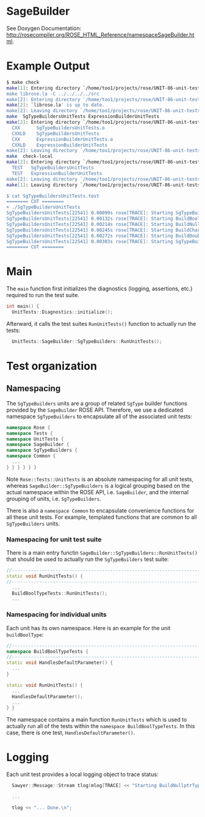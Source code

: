 # SageBuilder

See Doxygen Documentation: http://rosecompiler.org/ROSE_HTML_Reference/namespaceSageBuilder.html.

# Example Output

```bash
$ make check
make[1]: Entering directory `/home/too1/projects/rose/UNIT-86-unit-tests/compilation/tests/UnitTests/Rose/SageBuilder'
make librose.la -C ../../../../src
make[2]: Entering directory `/home/too1/projects/rose/UNIT-86-unit-tests/compilation/src'
make[2]: `librose.la' is up to date.
make[2]: Leaving directory `/home/too1/projects/rose/UNIT-86-unit-tests/compilation/src'
make  SgTypeBuildersUnitTests ExpressionBuilderUnitTests
make[2]: Entering directory `/home/too1/projects/rose/UNIT-86-unit-tests/compilation/tests/UnitTests/Rose/SageBuilder'
  CXX      SgTypeBuildersUnitTests.o
  CXXLD    SgTypeBuildersUnitTests
  CXX      ExpressionBuilderUnitTests.o
  CXXLD    ExpressionBuilderUnitTests
make[2]: Leaving directory `/home/too1/projects/rose/UNIT-86-unit-tests/compilation/tests/UnitTests/Rose/SageBuilder'
make  check-local
make[2]: Entering directory `/home/too1/projects/rose/UNIT-86-unit-tests/compilation/tests/UnitTests/Rose/SageBuilder'
  TEST   SgTypeBuildersUnitTests
  TEST   ExpressionBuilderUnitTests
make[2]: Leaving directory `/home/too1/projects/rose/UNIT-86-unit-tests/compilation/tests/UnitTests/Rose/SageBuilder'
make[1]: Leaving directory `/home/too1/projects/rose/UNIT-86-unit-tests/compilation/tests/UnitTests/Rose/SageBuilder'

$ cat SgTypeBuildersUnitTests.test
======== CUT ========
+ ./SgTypeBuildersUnitTests
SgTypeBuildersUnitTests[22541] 0.00099s rose[TRACE]: Starting SgTypeBuilders tests...
SgTypeBuildersUnitTests[22541] 0.00132s rose[TRACE]: Starting BuildBoolTypeTests... Done.
SgTypeBuildersUnitTests[22541] 0.00214s rose[TRACE]: Starting BuildNullptrTypeTests... Done.
SgTypeBuildersUnitTests[22541] 0.00245s rose[TRACE]: Starting BuildCharTypeTests... Done.
SgTypeBuildersUnitTests[22541] 0.00272s rose[TRACE]: Starting BuildDoubleTypeTests... Done.
SgTypeBuildersUnitTests[22541] 0.00303s rose[TRACE]: Starting SgTypeBuilders tests... Done.
======== CUT ========
```

# Main

The `main` function first initializes the diagnostics (logging, assertions, etc.) required to run the test suite.

```C++
int main() {
  UnitTests::Diagnostics::initialize();
```

Afterward, it calls the test suites `RunUnitTests()` function to actually run the tests:

```C++
  UnitTests::SageBuilder::SgTypeBuilders::RunUnitTests();
```

# Test organization

## Namespacing

The `SgTypeBuilders` units are a group of related `SgType` builder functions provided by the `SageBuilder` ROSE API. Therefore, we use a dedicated namespace `SgTypeBuilders` to encapsulate all of the associated unit tests:

```C++
namespace Rose {
namespace Tests {
namespace UnitTests {
namespace SageBuilder {
namespace SgTypeBuilders {
namespace Common {
  ...
} } } } } }
```

Note `Rose::Tests::UnitTests` is an absolute namespacing for all unit tests, whereas `SageBuilder::SgTypeBuilders` is a logical grouping based on the actual namespace within the ROSE API, i.e. `SageBuilder`, and the internal grouping of units, i.e. `SgTypeBuilders`.

There is also a `namespace Common` to encapsulate convenience functions for all these unit tests. For example, templated functions that are common to all `SgTypeBuilders` units.

### Namespacing for unit test suite

There is a main entry functin `SageBuilder::SgTypeBuilders::RunUnitTests()` that should be used to actually run the `SgTypeBuilders` test suite:

```C++
//-----------------------------------------------------------------------------
static void RunUnitTests() {
//-----------------------------------------------------------------------------
  ...
  BuildBoolTypeTests::RunUnitTests();
  ...
```

### Namespacing for individual units

Each unit has its own namespace. Here is an example for the unit `buildBoolType`:

```C++
//-----------------------------------------------------------------------------
namespace BuildBoolTypeTests {
//-----------------------------------------------------------------------------
static void HandlesDefaultParameter() {
  ...
}

static void RunUnitTests() {
  ...
  HandlesDefaultParameter();
  ...
} }
```

The namespace contains a main function `RunUnitTests` which is used to actually run all of the tests within the `namespace BuildBoolTypeTests`. In this case, there is one test, `HandlesDefaultParameter()`.

# Logging

Each unit test provides a local logging object to trace status:

```C++
  Sawyer::Message::Stream tlog(mlog[TRACE] << "Starting BuildNullptrTypeTests");

  ...

  tlog << "... Done.\n";
```

